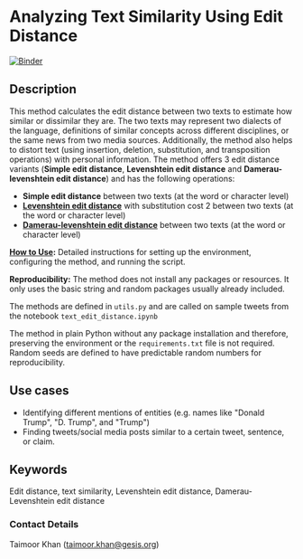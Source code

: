# Analyzing Text Similarity Using Edit Distance

[![Binder](https://mybinder.org/badge_logo.svg)](https://notebooks.gesis.org/binder/v2/gh/taimoorkhan-nlp/text_edit_distance_similarity/HEAD?labpath=text_edit_distance_similarity.ipynb)


## Description
This method calculates the edit distance between two texts to estimate how similar or dissimilar they are. The two texts may represent two dialects of the language, definitions of similar concepts across different disciplines, or the same news from two media sources. Additionally, the method also helps to distort text (using insertion, deletion, substitution, and transposition operations) with personal information.
The method offers 3 edit distance variants (__Simple edit distance__, __Levenshtein edit distance__ and __Damerau-levenshtein edit distance__) and has the following operations:

- __Simple edit distance__ between two texts (at the word or character level)
- [__Levenshtein edit distance__](https://www.sciencedirect.com/topics/computer-science/levenshtein-distance) with substitution cost 2 between two texts (at the word or character level)
- [__Damerau-levenshtein edit distance__](https://www.sciencedirect.com/science/article/pii/S1319157821001828) between two texts (at the word or character level)

**[How to Use](https://github.com/taimoorkhan-nlp/text_edit_distance_similarity/blob/main/how_to_use.md):** Detailed instructions for setting up the environment, configuring the method, and running the script.

**Reproducibility:** The method does not install any packages or resources. It only uses the basic string and random packages usually already included.

The methods are defined in `utils.py` and are called on sample tweets from the notebook `text_edit_distance.ipynb`

The method in plain Python without any package installation and therefore, preserving the environment or the `requirements.txt` file is not required. Random seeds are defined to have predictable random numbers for reproducibility.

## Use cases
- Identifying different mentions of entities (e.g. names like "Donald Trump", "D. Trump", and "Trump")
- Finding tweets/social media posts similar to a certain tweet, sentence, or claim.

## Keywords
Edit distance, text similarity, Levenshtein edit distance, Damerau-Levenshtein edit distance

### Contact Details
Taimoor Khan (taimoor.khan@gesis.org)
